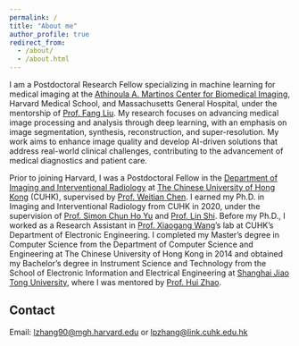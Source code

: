 ```yaml
---
permalink: /
title: "About me"
author_profile: true
redirect_from: 
  - /about/
  - /about.html
---
```


I am a Postdoctoral Research Fellow specializing in machine learning for medical imaging at the [Athinoula A. Martinos Center for Biomedical Imaging](https://www.martinos.org), Harvard Medical School, and Massachusetts General Hospital, under the mentorship of [Prof. Fang Liu](https://www.martinos.org/investigator/fang-liu/). My research focuses on advancing medical image processing and analysis through deep learning, with an emphasis on image segmentation, synthesis, reconstruction, and super-resolution. My work aims to enhance image quality and develop AI-driven solutions that address real-world clinical challenges, contributing to the advancement of medical diagnostics and patient care.

Prior to joining Harvard, I was a Postdoctoral Fellow in the [Department of Imaging and Interventional Radiology](https://www.diir.cuhk.edu.hk/) at [The Chinese University of Hong Kong](https://www.cuhk.edu.hk/english/index.html) (CUHK), supervised by [Prof. Weitian Chen](https://www.diir.cuhk.edu.hk/staff/weitian-chen/). I earned my Ph.D. in Imaging and Interventional Radiology from CUHK in 2020, under the supervision of [Prof. Simon Chun Ho Yu](https://www.cuhkmc.hk/professionals/dr-simon-yu-chun-ho) and [Prof. Lin Shi](https://scholar.google.com/citations?hl=zh-TW&user=IbUw_4wAAAAJ&view_op=list_works&sortby=pubdate). Before my Ph.D., I worked as a Research Assistant in [Prof. Xiaogang Wang](https://www.ee.cuhk.edu.hk/en-gb/people/academic-staff/professors/prof-xiaogang-wang)’s lab at CUHK’s Department of Electronic Engineering. I completed my Master’s degree in Computer Science from the Department of Computer Science and Engineering at The Chinese University of Hong Kong in 2014 and obtained my Bachelor’s degree in Instrument Science and Technology from the School of Electronic Information and Electrical Engineering at [Shanghai Jiao Tong University](https://en.sjtu.edu.cn/schools), where I was mentored by [Prof. Hui Zhao](https://english.seiee.sjtu.edu.cn/english/detail/843_861.htm).

Contact
------
Email: lzhang90@mgh.harvard.edu or lpzhang@link.cuhk.edu.hk

